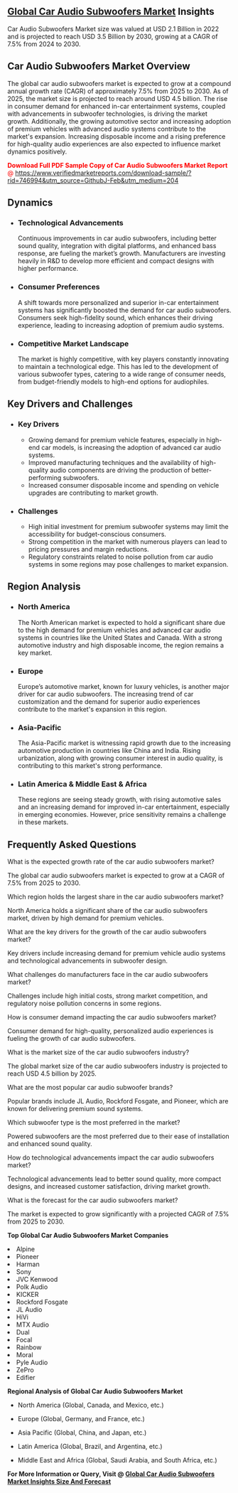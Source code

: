 <h2><a href="https://www.verifiedmarketreports.com/download-sample/?rid=746994&amp;utm_source=GithubJ&amp;utm_medium=204" target="_blank">Global Car Audio Subwoofers Market</a> Insights</h2><p>Car Audio Subwoofers Market size was valued at USD 2.1 Billion in 2022 and is projected to reach USD 3.5 Billion by 2030, growing at a CAGR of 7.5% from 2024 to 2030.</p><p><h2>Car Audio Subwoofers Market Overview</h2> <p>The global car audio subwoofers market is expected to grow at a compound annual growth rate (CAGR) of approximately 7.5% from 2025 to 2030. As of 2025, the market size is projected to reach around USD 4.5 billion. The rise in consumer demand for enhanced in-car entertainment systems, coupled with advancements in subwoofer technologies, is driving the market growth. Additionally, the growing automotive sector and increasing adoption of premium vehicles with advanced audio systems contribute to the market's expansion. Increasing disposable income and a rising preference for high-quality audio experiences are also expected to influence market dynamics positively. </p> <p><p><span class=""><span style="color: #ff0000;"><strong>Download Full PDF Sample Copy of Car Audio Subwoofers Market Report</strong> @ </span><a href="https://www.verifiedmarketreports.com/download-sample/?rid=746994&amp;utm_source=GithubJ-Feb&amp;utm_medium=204" target="_blank">https://www.verifiedmarketreports.com/download-sample/?rid=746994&amp;utm_source=GithubJ-Feb&amp;utm_medium=204</a></span></p></p> <h2>Dynamics</h2> <ul> <li><h3>Technological Advancements</h3> Continuous improvements in car audio subwoofers, including better sound quality, integration with digital platforms, and enhanced bass response, are fueling the market’s growth. Manufacturers are investing heavily in R&D to develop more efficient and compact designs with higher performance.</li> <li><h3>Consumer Preferences</h3> A shift towards more personalized and superior in-car entertainment systems has significantly boosted the demand for car audio subwoofers. Consumers seek high-fidelity sound, which enhances their driving experience, leading to increasing adoption of premium audio systems.</li> <li><h3>Competitive Market Landscape</h3> The market is highly competitive, with key players constantly innovating to maintain a technological edge. This has led to the development of various subwoofer types, catering to a wide range of consumer needs, from budget-friendly models to high-end options for audiophiles.</li> </ul> <h2>Key Drivers and Challenges</h2> <ul> <li><h3>Key Drivers</h3> <ul> <li>Growing demand for premium vehicle features, especially in high-end car models, is increasing the adoption of advanced car audio systems.</li> <li>Improved manufacturing techniques and the availability of high-quality audio components are driving the production of better-performing subwoofers.</li> <li>Increased consumer disposable income and spending on vehicle upgrades are contributing to market growth.</li> </ul> </li> <li><h3>Challenges</h3> <ul> <li>High initial investment for premium subwoofer systems may limit the accessibility for budget-conscious consumers.</li> <li>Strong competition in the market with numerous players can lead to pricing pressures and margin reductions.</li> <li>Regulatory constraints related to noise pollution from car audio systems in some regions may pose challenges to market expansion.</li> </ul> </li> </ul> <h2>Region Analysis</h2> <ul> <li><h3>North America</h3> The North American market is expected to hold a significant share due to the high demand for premium vehicles and advanced car audio systems in countries like the United States and Canada. With a strong automotive industry and high disposable income, the region remains a key market.</li> <li><h3>Europe</h3> Europe’s automotive market, known for luxury vehicles, is another major driver for car audio subwoofers. The increasing trend of car customization and the demand for superior audio experiences contribute to the market's expansion in this region.</li> <li><h3>Asia-Pacific</h3> The Asia-Pacific market is witnessing rapid growth due to the increasing automotive production in countries like China and India. Rising urbanization, along with growing consumer interest in audio quality, is contributing to this market's strong performance.</li> <li><h3>Latin America & Middle East & Africa</h3> These regions are seeing steady growth, with rising automotive sales and an increasing demand for improved in-car entertainment, especially in emerging economies. However, price sensitivity remains a challenge in these markets.</li> </ul> <h2>Frequently Asked Questions</h2> <p>What is the expected growth rate of the car audio subwoofers market?</p> <p>The global car audio subwoofers market is expected to grow at a CAGR of 7.5% from 2025 to 2030.</p> <p>Which region holds the largest share in the car audio subwoofers market?</p> <p>North America holds a significant share of the car audio subwoofers market, driven by high demand for premium vehicles.</p> <p>What are the key drivers for the growth of the car audio subwoofers market?</p> <p>Key drivers include increasing demand for premium vehicle audio systems and technological advancements in subwoofer design.</p> <p>What challenges do manufacturers face in the car audio subwoofers market?</p> <p>Challenges include high initial costs, strong market competition, and regulatory noise pollution concerns in some regions.</p> <p>How is consumer demand impacting the car audio subwoofers market?</p> <p>Consumer demand for high-quality, personalized audio experiences is fueling the growth of car audio subwoofers.</p> <p>What is the market size of the car audio subwoofers industry?</p> <p>The global market size of the car audio subwoofers industry is projected to reach USD 4.5 billion by 2025.</p> <p>What are the most popular car audio subwoofer brands?</p> <p>Popular brands include JL Audio, Rockford Fosgate, and Pioneer, which are known for delivering premium sound systems.</p> <p>Which subwoofer type is the most preferred in the market?</p> <p>Powered subwoofers are the most preferred due to their ease of installation and enhanced sound quality.</p> <p>How do technological advancements impact the car audio subwoofers market?</p> <p>Technological advancements lead to better sound quality, more compact designs, and increased customer satisfaction, driving market growth.</p> <p>What is the forecast for the car audio subwoofers market?</p> <p>The market is expected to grow significantly with a projected CAGR of 7.5% from 2025 to 2030.</p> </p><p><strong>Top Global Car Audio Subwoofers Market Companies</strong></p><div data-test-id=""><p><li>Alpine</li><li> Pioneer</li><li> Harman</li><li> Sony</li><li> JVC Kenwood</li><li> Polk Audio</li><li> KICKER</li><li> Rockford Fosgate</li><li> JL Audio</li><li> HiVi</li><li> MTX Audio</li><li> Dual</li><li> Focal</li><li> Rainbow</li><li> Moral</li><li> Pyle Audio</li><li> ZePro</li><li> Edifier</li></p><div><strong>Regional Analysis of&nbsp;Global Car Audio Subwoofers Market</strong></div><ul><li dir="ltr"><p dir="ltr">North America&nbsp;(Global, Canada, and Mexico, etc.)</p></li><li dir="ltr"><p dir="ltr">Europe (Global, Germany, and France, etc.)</p></li><li dir="ltr"><p dir="ltr">Asia Pacific&nbsp;(Global, China, and Japan, etc.)</p></li><li dir="ltr"><p dir="ltr">Latin America&nbsp;(Global, Brazil, and Argentina, etc.)</p></li><li dir="ltr">Middle East and Africa&nbsp;(Global, Saudi Arabia, and South Africa, etc.)</li></ul><p><strong>For More Information or Query, Visit @&nbsp;</strong><strong><a href="https://www.verifiedmarketreports.com/product/car-audio-subwoofers-market/?utm_source=GithubJ&amp;utm_medium=204" target="_blank">Global Car Audio Subwoofers Market Insights Size And Forecast</a></strong></p></div>
